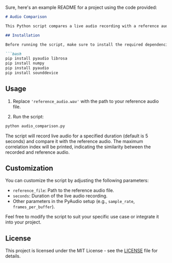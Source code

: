 Sure, here's an example README for a project using the code provided:

```markdown
# Audio Comparison

This Python script compares a live audio recording with a reference audio file using cross-correlation. It uses the PyAudio library for recording and Librosa for audio processing.

## Installation

Before running the script, make sure to install the required dependencies:

```bash
pip install pyaudio librosa
pip install numpy
pip install pyaudio
pip install sounddevice
```

## Usage

1. Replace `'reference_audio.wav'` with the path to your reference audio file.

2. Run the script:

```bash
python audio_comparison.py
```

The script will record live audio for a specified duration (default is 5 seconds) and compare it with the reference audio. The maximum correlation index will be printed, indicating the similarity between the recorded and reference audio.

## Customization

You can customize the script by adjusting the following parameters:

- `reference_file`: Path to the reference audio file.
- `seconds`: Duration of the live audio recording.
- Other parameters in the PyAudio setup (e.g., `sample_rate`, `frames_per_buffer`).

Feel free to modify the script to suit your specific use case or integrate it into your project.

## License

This project is licensed under the MIT License - see the [LICENSE](LICENSE) file for details.
```
